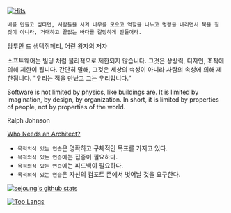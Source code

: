 [![Hits](https://hits.seeyoufarm.com/api/count/incr/badge.svg?url=https%3A%2F%2Fgithub.com%2Fsejoung&count_bg=%2379C83D&title_bg=%23555555&icon=&icon_color=%23E7E7E7&title=hits&edge_flat=false)](https://hits.seeyoufarm.com)

`배를 만들고 싶다면, 사람들을 시켜 나무를 모으고 역할을 나누고 명령을 내리면서 북을 칠 것이 아니라, 거대하고 끝없는 바다를 갈망하게 만들어라.` 

앙투안 드 생텍쥐페리, 어린 왕자의 저자

소프트웨어는 빌딩 처럼 물리적으로 제한되지 않습니다. 그것은 상상력, 디자인, 조직에 의해 제한이 됩니다. 간단히 말해, 그것은 세상의 속성이 아니라 사람의 속성에 의해 제한됩니다. 
"우리는 적을 만났고 그는 우리입니다.”

Software is not limited by physics, like buildings are. It is limited by imagination, by design, by organization. In short, it is limited by properties of people, not by properties of the world.

Ralph Johnson



[Who Needs an Architect?](https://martinfowler.com/ieeeSoftware/whoNeedsArchitect.pdf)


* `목적의식 있는 연습`은 명확하고 구체적인 목표를 가지고 있다.
* `목적의식 있는 연습`에는 집중이 필요하다.
* `목적의식 있는 연습`에는 피드백이 필요하다.
* `목적의식 있는 연습`은 자신의 컴포트 존에서 벗어날 것을 요구한다.


[![sejoung's github stats](https://github-readme-stats.vercel.app/api?username=sejoung)](https://github.com/anuraghazra/github-readme-stats)


[![Top Langs](https://github-readme-stats.vercel.app/api/top-langs/?username=sejoung)](https://github.com/anuraghazra/github-readme-stats)



<!--
**sejoung/sejoung** is a ✨ _special_ ✨ repository because its `README.md` (this file) appears on your GitHub profile.

Here are some ideas to get you started:

- 🔭 I’m currently working on ...
- 🌱 I’m currently learning ...
- 👯 I’m looking to collaborate on ...
- 🤔 I’m looking for help with ...
- 💬 Ask me about ...
- 📫 How to reach me: ...
- 😄 Pronouns: ...
- ⚡ Fun fact: ...
-->
